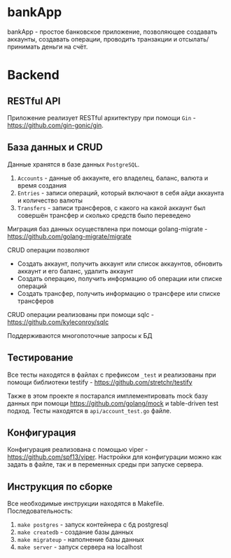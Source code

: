 # bankApp
bankApp - простое банковское приложение, позволяющее создавать аккаунты, создавать операции, проводить транзакции и отсылать/принимать деньги на счёт. 

# Backend
## RESTful API
Приложение реализует RESTful архитектуру при помощи `Gin` - https://github.com/gin-gonic/gin.

## База данных и CRUD
Данные хранятся в базе данных `PostgreSQL`.
1. `Accounts` - данные об аккаунте, его владелец, баланс, валюта и время создания
2. `Entries` - записи операций, который включают в себя айди аккаунта и количество валюты
3. `Transfers` - записи трансферов, с какого на какой аккаунт был совершён трансфер и сколько средств было переведено

Миграция баз данных осуществлена при помощи golang-migrate - https://github.com/golang-migrate/migrate

CRUD операции позволяют
* Создать аккаунт, получить аккаунт или список аккаунтов, обновить аккаунт и его баланс, удалить аккаунт
* Создать операцию, получить информацию об операции или списке операций
* Создать трансфер, получить информацию о трансфере или списке трансферов

CRUD операции реализованы при помощи sqlc - https://github.com/kyleconroy/sqlc

Поддерживаются многопоточные запросы к БД

## Тестирование
Все тесты находятся в файлах с префиксом `_test` и реализованы при помощи библиотеки testify - https://github.com/stretchr/testify

Также в этом проекте я постарался имплементировать mock базу данных при помощи https://github.com/golang/mock и table-driven test подход. Тесты находятся в `api/account_test.go` файле.

## Конфигурация
Конфигурация реализована с помощью viper - https://github.com/spf13/viper. Настройки для конфигурации можно как задать в файле, так и в переменных среды при запуске сервера.

## Инструкция по сборке
Все необходимые инструкции находятся в Makefile. Последовательность:
1. `make postgres` - запуск контейнера с бд postgresql
2. `make createdb` - создание базы данных
3. `make migrateup` - наполнение базы данных
4. `make server` - запуск сервера на localhost
